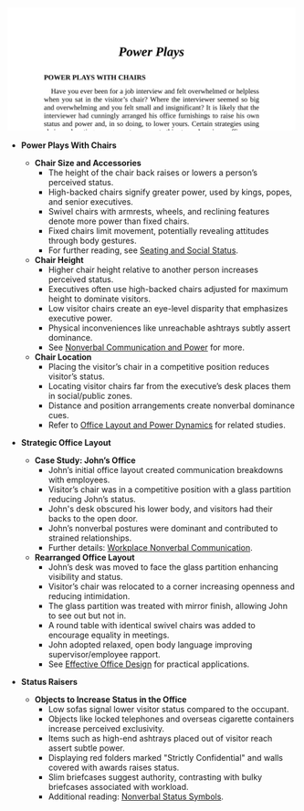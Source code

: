 ![BL-ch17-power-plays](BL-ch17-power-plays.best.png)

- **Power Plays With Chairs**
  - **Chair Size and Accessories**
    - The height of the chair back raises or lowers a person’s perceived status.
    - High-backed chairs signify greater power, used by kings, popes, and senior executives.
    - Swivel chairs with armrests, wheels, and reclining features denote more power than fixed chairs.
    - Fixed chairs limit movement, potentially revealing attitudes through body gestures.
    - For further reading, see [Seating and Social Status](https://example.org).
  - **Chair Height**
    - Higher chair height relative to another person increases perceived status.
    - Executives often use high-backed chairs adjusted for maximum height to dominate visitors.
    - Low visitor chairs create an eye-level disparity that emphasizes executive power.
    - Physical inconveniences like unreachable ashtrays subtly assert dominance.
    - See [Nonverbal Communication and Power](https://example.org) for more.
  - **Chair Location**
    - Placing the visitor’s chair in a competitive position reduces visitor’s status.
    - Locating visitor chairs far from the executive’s desk places them in social/public zones.
    - Distance and position arrangements create nonverbal dominance cues.
    - Refer to [Office Layout and Power Dynamics](https://example.org) for related studies.

- **Strategic Office Layout**
  - **Case Study: John’s Office**
    - John’s initial office layout created communication breakdowns with employees.
    - Visitor’s chair was in a competitive position with a glass partition reducing John’s status.
    - John's desk obscured his lower body, and visitors had their backs to the open door.
    - John’s nonverbal postures were dominant and contributed to strained relationships.
    - Further details: [Workplace Nonverbal Communication](https://example.org).
  - **Rearranged Office Layout**
    - John’s desk was moved to face the glass partition enhancing visibility and status.
    - Visitor’s chair was relocated to a corner increasing openness and reducing intimidation.
    - The glass partition was treated with mirror finish, allowing John to see out but not in.
    - A round table with identical swivel chairs was added to encourage equality in meetings.
    - John adopted relaxed, open body language improving supervisor/employee rapport.
    - See [Effective Office Design](https://example.org) for practical applications.

- **Status Raisers**
  - **Objects to Increase Status in the Office**
    - Low sofas signal lower visitor status compared to the occupant.
    - Objects like locked telephones and overseas cigarette containers increase perceived exclusivity.
    - Items such as high-end ashtrays placed out of visitor reach assert subtle power.
    - Displaying red folders marked "Strictly Confidential" and walls covered with awards raises status.
    - Slim briefcases suggest authority, contrasting with bulky briefcases associated with workload.
    - Additional reading: [Nonverbal Status Symbols](https://example.org).
